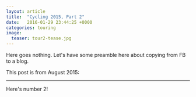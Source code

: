 ```yaml
---
layout: article
title:  "Cycling 2015, Part 2"
date:   2016-01-29 23:44:25 +0000
categories: touring
image:
  teaser: tour2-tease.jpg
---
```


Here goes nothing. Let's have some preamble here about copying from FB to a blog.

This post is from August 2015:

---

Here's number 2!

